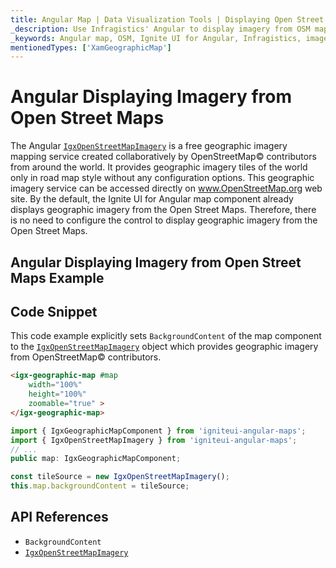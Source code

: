 ```yaml
---
title: Angular Map | Data Visualization Tools | Displaying Open Street Maps Imagery | Infragistics
_description: Use Infragistics' Angular to display imagery from OSM maps. View Ignite UI for Angular map tutorials!
_keywords: Angular map, OSM, Ignite UI for Angular, Infragistics, imagery tile source, map background
mentionedTypes: ['XamGeographicMap']
---
```


# Angular Displaying Imagery from Open Street Maps

The Angular [`IgxOpenStreetMapImagery`]({environment:dvApiBaseUrl}/products/ignite-ui-angular/api/docs/typescript/latest/classes/igxopenstreetmapimagery.html) is a free geographic imagery mapping service created collaboratively by OpenStreetMap© contributors from around the world. It provides geographic imagery tiles of the world only in road map style without any configuration options. This geographic imagery service can be accessed directly on <a href="http://www.openstreetmap.org" target="_blank">www.OpenStreetMap.org</a> web site.
By the default, the Ignite UI for Angular map component already displays geographic imagery from the Open Street Maps. Therefore, there is no need to configure the control to display geographic imagery from the Open Street Maps.

## Angular Displaying Imagery from Open Street Maps Example

<code-view style="height: 500px" alt="Angular Displaying Imagery from Open Street Maps Example"
  data-demos-base-url="{environment:dvDemosBaseUrl}"
           iframe-src="{environment:dvDemosBaseUrl}/maps/geo-map/display-osm-imagery"
                                        github-src="maps/geo-map/display-osm-imagery">
</code-view>


<div class="divider--half"></div>

## Code Snippet

This code example explicitly sets `BackgroundContent` of the map component to the [`IgxOpenStreetMapImagery`]({environment:dvApiBaseUrl}/products/ignite-ui-angular/api/docs/typescript/latest/classes/igxopenstreetmapimagery.html) object which provides geographic imagery from  OpenStreetMap© contributors.

```html
<igx-geographic-map #map
    width="100%"
    height="100%"
    zoomable="true" >
</igx-geographic-map>
```

```ts
import { IgxGeographicMapComponent } from 'igniteui-angular-maps';
import { IgxOpenStreetMapImagery } from 'igniteui-angular-maps';
// ...
public map: IgxGeographicMapComponent;

const tileSource = new IgxOpenStreetMapImagery();
this.map.backgroundContent = tileSource;
```

## API References

*   `BackgroundContent`
*   [`IgxOpenStreetMapImagery`]({environment:dvApiBaseUrl}/products/ignite-ui-angular/api/docs/typescript/latest/classes/igxopenstreetmapimagery.html)
